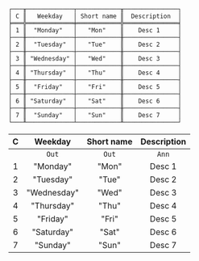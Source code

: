 ```text
┌───╥─────────────┬────────────╥───────────────┐
│ C ║   Weekday   │ Short name ║  Description  │
╞═══╬═════════════╪════════════╬═══════════════╡
│ 1 ║  "Monday"   │   "Mon"    ║    Desc 1     │
├───╫─────────────┼────────────╫───────────────┤
│ 2 ║  "Tuesday"  │   "Tue"    ║    Desc 2     │
├───╫─────────────┼────────────╫───────────────┤
│ 3 ║ "Wednesday" │   "Wed"    ║    Desc 3     │
├───╫─────────────┼────────────╫───────────────┤
│ 4 ║ "Thursday"  │   "Thu"    ║    Desc 4     │
├───╫─────────────┼────────────╫───────────────┤
│ 5 ║  "Friday"   │   "Fri"    ║    Desc 5     │
├───╫─────────────┼────────────╫───────────────┤
│ 6 ║ "Saturday"  │   "Sat"    ║    Desc 6     │
├───╫─────────────┼────────────╫───────────────┤
│ 7 ║  "Sunday"   │   "Sun"    ║    Desc 7     │
└───╨─────────────┴────────────╨───────────────┘
```

| C |   Weekday   | Short name | Description |
|:-:|:-----------:|:----------:|:-----------:|
|   |    `Out`    |   `Out`    |    `Ann`    |
| 1 |  "Monday"   |   "Mon"    |   Desc 1    |
| 2 |  "Tuesday"  |   "Tue"    |   Desc 2    |
| 3 | "Wednesday" |   "Wed"    |   Desc 3    |
| 4 | "Thursday"  |   "Thu"    |   Desc 4    |
| 5 |  "Friday"   |   "Fri"    |   Desc 5    |
| 6 | "Saturday"  |   "Sat"    |   Desc 6    |
| 7 |  "Sunday"   |   "Sun"    |   Desc 7    |
